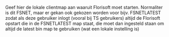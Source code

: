 Geef hier de lokale clientmap aan waaruit Florisoft moet starten. Normaliter is dit FSNET, maar er gekan ook gekozen worden voor bijv. FSNETLATEST zodat als deze gebruiker inlogt (vooral bij TS gebruikers) altijd de Florisoft opstart die in de FSNETLATEST map staat, die moet dan ingesteld staan om altijd de latest bin map te gebruiken (wat een lokale instelling is)